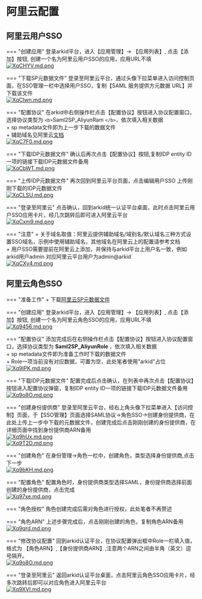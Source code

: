 # 阿里云配置

## 阿里云用户SSO

=== "创建应用"
    登录arkid平台，进入【应用管理】-> 【应用列表】, 点击【添加】按钮, 创建一个名为阿里云用户SSO的应用，应用URL不填<br/>
    [![XqCHYV.md.png](https://s1.ax1x.com/2022/06/17/XqCHYV.md.png)](https://imgtu.com/i/XqCHYV)

=== "下载SP元数据文件"
    登录至阿里云平台，通过头像下拉菜单进入访问控制页面，在SSO管理一栏中选择用户SSO，复制【SAML 服务提供方元数据 URL】并下载该文件<br/>
    [![XqCIwn.md.png](https://s1.ax1x.com/2022/06/17/XqCIwn.md.png)](https://imgtu.com/i/XqCIwn)

=== "配置协议"
    在arkid中右侧操作栏点击【配置协议】按钮进入协议配置窗口，选择协议类型为 `<b>`Saml2SP_AliyunRam `</b>`，依次填入相关数据<br/>
    + sp metadata文件即为上一步下载的数据文件<br/>
    + 辅助域名见阿里云[文档](https://help.aliyun.com/document_detail/144277.html)<br/>
    [![XqC7F0.md.png](https://s1.ax1x.com/2022/06/17/XqC7F0.md.png)](https://imgtu.com/i/XqC7F0)

=== "下载IDP元数据文件"
    确认后再次点击【配置协议】按钮,复制IDP entity ID一项的链接下载IDP元数据文件备用<br/>
    [![XqCbWT.md.png](https://s1.ax1x.com/2022/06/17/XqCbWT.md.png)](https://imgtu.com/i/XqCbWT)

=== "上传IDP元数据文件"
    再次回到阿里云平台页面，点击编辑用户SSO 上传刚刚下载的IDP元数据文件<br/>
    [![XqCLSU.md.png](https://s1.ax1x.com/2022/06/17/XqCLSU.md.png)](https://imgtu.com/i/XqCLSU)

=== "登录至阿里云"
    点击确认，回到arkid统一认证平台桌面，此时点击阿里云用户SSO应用卡片，经几次跳转后即可进入阿里云平台<br/>
    [![XqCxm9.md.png](https://s1.ax1x.com/2022/06/17/XqCxm9.md.png)](https://imgtu.com/i/XqCxm9)

=== "注意"
    + 关于域名取值：阿里云提供辅助域名/域别名/默认域名三种方式设置SSO域名，示例中使用辅助域名，其他域名在阿里云上的配置请参考文档<br/>
    + 用户SSO需要提前在阿里云上添加，并保持与arkid平台上用户名一致，例如arkid用户admin 对应阿里云平台用户为admin@arkid<br/>
    [![XqCXy4.md.png](https://s1.ax1x.com/2022/06/17/XqCXy4.md.png)](https://imgtu.com/i/XqCXy4)

## 阿里云角色SSO

=== "准备工作"
    + 下载[阿里云SP元数据文件](https://signin.aliyun.com/saml-role/sp-metadata.xml)

=== "创建应用"
    登录arkid平台，进入【应用管理】-> 【应用列表】, 点击【添加】按钮, 创建一个名为阿里云角色SSO的应用，应用URL不填<br/>
    [![Xq9456.md.png](https://s1.ax1x.com/2022/06/17/Xq9456.md.png)](https://imgtu.com/i/Xq9456)

=== "配置协议"
    添加完成后在右侧操作栏点击【配置协议】按钮进入协议配置窗口，选择协议类型为 <b>Saml2SP_AliyunRole </b>，依次填入相关数据<br/>
        + sp metadata文件即为准备工作时下载的数据文件<br/>
        + Role一项当前没有对应数据，可置为空，此处笔者使用"arkid"占位<br/>
    [![Xq9IPK.md.png](https://s1.ax1x.com/2022/06/17/Xq9IPK.md.png)](https://imgtu.com/i/Xq9IPK)

=== "下载IDP元数据文件"
    配置完成后点击确认，在列表中再次点击【配置协议】按钮进入配置协议弹窗，复制IDP entity ID一项的链接下载IDP元数据文件备用<br/>
    [![Xq9o8O.md.png](https://s1.ax1x.com/2022/06/17/Xq9o8O.md.png)](https://imgtu.com/i/Xq9o8O)

=== "创建身份提供商"
    登录至阿里云平台，经右上角头像下拉菜单进入【访问控制】页面，于【SSO管理】页面选择SAML协议->角色SSO->创建身份提供商，在此处上传上一步中下载的元数据文件，创建完成后点击刚刚创建的身份提供商，在详细页面中找到身份提供商ARN备用<br/>
    [![Xq9hUx.md.png](https://s1.ax1x.com/2022/06/17/Xq9hUx.md.png)](https://imgtu.com/i/Xq9hUx)<br/>
    [![Xq9T2D.md.png](https://s1.ax1x.com/2022/06/17/Xq9T2D.md.png)](https://imgtu.com/i/Xq9T2D)

=== "创建角色"
    在身份管理->角色一栏中，创建角色，类型选择身份提供商,点击下一步<br/>
    [![Xq9bKH.md.png](https://s1.ax1x.com/2022/06/17/Xq9bKH.md.png)](https://imgtu.com/i/Xq9bKH)

=== "配置角色"
    配置角色时，身份提供商类型选择SAML，身份提供商选择前面创建的身份提供商，点击完成<br/>
    [![Xq97xe.md.png](https://s1.ax1x.com/2022/06/17/Xq97xe.md.png)](https://imgtu.com/i/Xq97xe)

=== "角色授权"
    角色创建完成后需对角色进行授权，此处笔者不再赘述

=== "角色ARN"
    上述步骤完成后，点击刚刚创建的角色，复制角色ARN备用<br/>
    [![Xq9qrd.md.png](https://s1.ax1x.com/2022/06/17/Xq9qrd.md.png)](https://imgtu.com/i/Xq9qrd)

=== "修改协议配置"
    回到arkid认证平台，在协议配置弹出框中Role一栏填入值，格式为 【角色ARN】,【身份提供商ARN】,注意两个ARN之间由半角（英文）逗号隔开。<br/>
    [![Xq9o8O.md.png](https://s1.ax1x.com/2022/06/17/Xq9o8O.md.png)](https://imgtu.com/i/Xq9o8O)
  
=== "登录至阿里云"
    返回arkid认证平台桌面，点击阿里云角色SSO应用卡片，经多次跳转后即可以对应角色进入阿里云平台<br/>
    [![Xq9XVI.md.png](https://s1.ax1x.com/2022/06/17/Xq9XVI.md.png)](https://imgtu.com/i/Xq9XVI)

